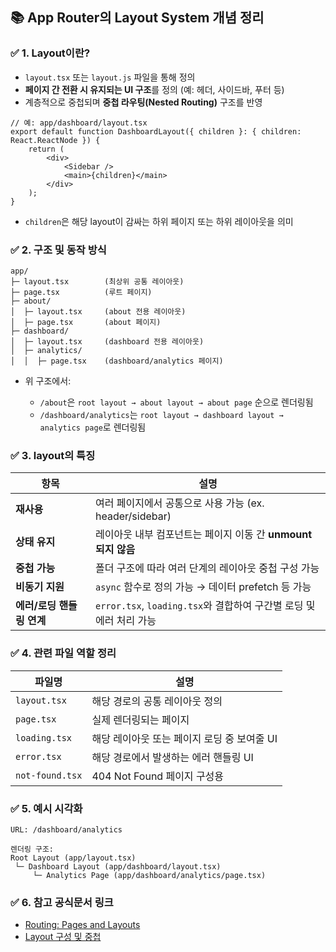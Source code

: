 ## 📚 App Router의 Layout System 개념 정리

### ✅ 1. Layout이란?

- `layout.tsx` 또는 `layout.js` 파일을 통해 정의
- **페이지 간 전환 시 유지되는 UI 구조**를 정의 (예: 헤더, 사이드바, 푸터 등)
- 계층적으로 중첩되며 **중첩 라우팅(Nested Routing)** 구조를 반영

```tsx
// 예: app/dashboard/layout.tsx
export default function DashboardLayout({ children }: { children: React.ReactNode }) {
	return (
		<div>
			<Sidebar />
			<main>{children}</main>
		</div>
	);
}
```

- `children`은 해당 layout이 감싸는 하위 페이지 또는 하위 레이아웃을 의미

### ✅ 2. 구조 및 동작 방식

```plaintext
app/
├─ layout.tsx        (최상위 공통 레이아웃)
├─ page.tsx          (루트 페이지)
├─ about/
│  ├─ layout.tsx     (about 전용 레이아웃)
│  ├─ page.tsx       (about 페이지)
├─ dashboard/
│  ├─ layout.tsx     (dashboard 전용 레이아웃)
│  ├─ analytics/
│  │  ├─ page.tsx    (dashboard/analytics 페이지)
```

- 위 구조에서:

  - `/about`은 `root layout → about layout → about page` 순으로 렌더링됨
  - `/dashboard/analytics`는 `root layout → dashboard layout → analytics page`로 렌더링됨

### ✅ 3. layout의 특징

| 항목                      | 설명                                                                |
| ------------------------- | ------------------------------------------------------------------- |
| **재사용**                | 여러 페이지에서 공통으로 사용 가능 (ex. header/sidebar)             |
| **상태 유지**             | 레이아웃 내부 컴포넌트는 페이지 이동 간 **unmount되지 않음**        |
| **중첩 가능**             | 폴더 구조에 따라 여러 단계의 레이아웃 중첩 구성 가능                |
| **비동기 지원**           | `async` 함수로 정의 가능 → 데이터 prefetch 등 가능                  |
| **에러/로딩 핸들링 연계** | `error.tsx`, `loading.tsx`와 결합하여 구간별 로딩 및 에러 처리 가능 |

### ✅ 4. 관련 파일 역할 정리

| 파일명          | 설명                                        |
| --------------- | ------------------------------------------- |
| `layout.tsx`    | 해당 경로의 공통 레이아웃 정의              |
| `page.tsx`      | 실제 렌더링되는 페이지                      |
| `loading.tsx`   | 해당 레이아웃 또는 페이지 로딩 중 보여줄 UI |
| `error.tsx`     | 해당 경로에서 발생하는 에러 핸들링 UI       |
| `not-found.tsx` | 404 Not Found 페이지 구성용                 |

### ✅ 5. 예시 시각화

```plaintext
URL: /dashboard/analytics

렌더링 구조:
Root Layout (app/layout.tsx)
 └─ Dashboard Layout (app/dashboard/layout.tsx)
     └─ Analytics Page (app/dashboard/analytics/page.tsx)
```

### ✅ 6. 참고 공식문서 링크

- [Routing: Pages and Layouts](https://nextjs.org/docs/app/building-your-application/routing/pages-and-layouts)
- [Layout 구성 및 중첩](https://nextjs.org/docs/app/building-your-application/routing/pages-and-layouts#layouts)
